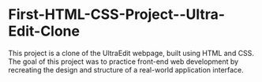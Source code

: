 # First-HTML-CSS-Project--Ultra-Edit-Clone
This project is a clone of the UltraEdit webpage, built using HTML and CSS. The goal of this project was to practice front-end web development by recreating the design and structure of a real-world application interface.
